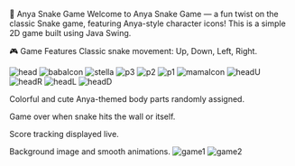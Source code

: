 🐍 Anya Snake Game
Welcome to Anya Snake Game — a fun twist on the classic Snake game, featuring Anya-style character icons!
This is a simple 2D game built using Java Swing.

🎮 Game Features
Classic snake movement: Up, Down, Left, Right.

![head](https://github.com/user-attachments/assets/7bd2db66-203c-4e63-ac16-72b7d9d90cdc)
![babaIcon](https://github.com/user-attachments/assets/6fb9bda2-f0c1-4906-b69a-432f2999fced)
![stella](https://github.com/user-attachments/assets/0804ce53-a97e-43bb-92c3-331e8d83f1a0)
![p3](https://github.com/user-attachments/assets/cadaaf40-3290-448d-b757-cc683de042f4)
![p2](https://github.com/user-attachments/assets/d164148e-5ea2-47d7-a722-6f5625efa970)
![p1](https://github.com/user-attachments/assets/41e68363-9af4-4329-b101-42b304285b39)
![mamaIcon](https://github.com/user-attachments/assets/9086aecd-2cdc-4f87-9954-005a5482ffac)
![headU](https://github.com/user-attachments/assets/3e48a783-abc1-4e41-ad60-db5dde5389ab)
![headR](https://github.com/user-attachments/assets/88518e82-4cb1-457b-967c-3a1f4ac5a785)
![headL](https://github.com/user-attachments/assets/f96aa4e0-6ac2-4dc8-a587-8df8fa98eee1)
![headD](https://github.com/user-attachments/assets/a88a40dc-b035-4e6a-8030-294a65c9ed08)

Colorful and cute Anya-themed body parts randomly assigned.

Game over when snake hits the wall or itself.

Score tracking displayed live.

Background image and smooth animations.
![game1](https://github.com/user-attachments/assets/ac085459-e68b-4677-87ca-becc8fed2c9c)
![game2](https://github.com/user-attachments/assets/e78a65e0-43b2-41a4-9494-56a20e46ba84)
